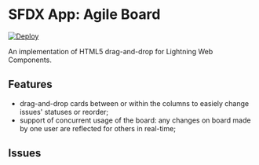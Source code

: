 # SFDX App: Agile Board
[![Deploy](https://deploy-to-sfdx.com/dist/assets/images/DeployToSFDX.svg)](https://deploy-to-sfdx.com/)

An implementation of HTML5 drag-and-drop for Lightning Web Components.

## Features
- drag-and-drop cards between or within the columns to easiely change issues' statuses or reorder;
- support of concurrent usage of the board: any changes on board made by one user are reflected for others in real-time;

## Issues


